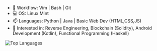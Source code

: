  - 📝 Workflow: Vim | Bash | Git 
 - 💻 OS: Linux Mint
 - 📫 Languages: Python | Java | Basic Web Dev (HTML,CSS,JS)
 - 🔭 Interested in: Reverse Engineering, Blockchain (Solidity), Android Development (Kotlin), Functional Programming (Haskell)

<img alt="Top Languages" src="https://github-readme-stats.vercel.app/api/top-langs/?username=ThespDev&layout=compact&theme=dark&langs_count=8" />

<!--
**ThespDev/ThespDev** is a ✨ _special_ ✨ repository because its `README.md` (this file) appears on your GitHub profile.

Here are some ideas to get you started:

- 🔭 I’m currently working on ...
- 🌱 I’m currently learning ...
- 👯 I’m looking to collaborate on ...
- 🤔 I’m looking for help with ...
- 💬 Ask me about ...
- 📫 How to reach me: ...
- 😄 Pronouns: ...
- ⚡ Fun fact: ...
-->
